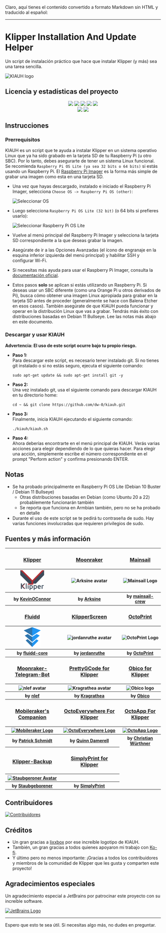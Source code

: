 Claro, aquí tienes el contenido convertido a formato Markdown sin HTML y traducido al español:

---

# Klipper Installation And Update Helper

Un script de instalación práctico que hace que instalar Klipper (y más) sea una tarea sencilla.

![KIAUH logo](https://raw.githubusercontent.com/dw-0/kiauh/master/resources/screenshots/kiauh.png)

## Licencia y estadísticas del proyecto

<p align="center">
  <a><img src="https://img.shields.io/github/license/dw-0/kiauh"></a>
  <a><img src="https://img.shields.io/github/stars/dw-0/kiauh"></a>
  <a><img src="https://img.shields.io/github/forks/dw-0/kiauh"></a>
  <a><img src="https://img.shields.io/github/languages/top/dw-0/kiauh?logo=gnubash&logoColor=white"></a>
  <a><img src="https://img.shields.io/github/v/tag/dw-0/kiauh"></a>
  <br />
  <a><img src="https://img.shields.io/github/last-commit/dw-0/kiauh"></a>
  <a><img src="https://img.shields.io/github/contributors/dw-0/kiauh"></a>
</p>

## Instrucciones

### Prerrequisitos

KIAUH es un script que te ayuda a instalar Klipper en un sistema operativo Linux que ya ha sido grabado en la tarjeta SD de tu Raspberry Pi (u otro SBC). Por lo tanto, debes asegurarte de tener un sistema Linux funcional. Se recomienda `Raspberry Pi OS Lite (ya sea 32 bits o 64 bits)` si estás usando un Raspberry Pi. El [Raspberry Pi Imager](https://www.raspberrypi.com/software/) es la forma más simple de grabar una imagen como esta en una tarjeta SD.

* Una vez que hayas descargado, instalado e iniciado el Raspberry Pi Imager, selecciona `Choose OS -> Raspberry Pi OS (other)`:

  ![Seleccionar OS](https://raw.githubusercontent.com/dw-0/kiauh/master/resources/screenshots/rpi_imager1.png)

* Luego selecciona `Raspberry Pi OS Lite (32 bit)` (o 64 bits si prefieres usarlo):

  ![Seleccionar Raspberry Pi OS Lite](https://raw.githubusercontent.com/dw-0/kiauh/master/resources/screenshots/rpi_imager2.png)

* Vuelve al menú principal del Raspberry Pi Imager y selecciona la tarjeta SD correspondiente a la que deseas grabar la imagen.
* Asegúrate de ir a las Opciones Avanzadas (el ícono de engranaje en la esquina inferior izquierda del menú principal) y habilitar SSH y configurar Wi-Fi.
* Si necesitas más ayuda para usar el Raspberry Pi Imager, consulta la [documentación oficial](https://www.raspberrypi.com/documentation/computers/getting-started.html).
* Estos pasos **solo** se aplican si estás utilizando un Raspberry Pi. Si deseas usar un SBC diferente (como una Orange Pi u otros derivados de Pi), busca cómo obtener una imagen Linux apropiada para grabar en la tarjeta SD antes de proceder (generalmente se hace con Balena Etcher en esos casos). También asegúrate de que KIAUH pueda funcionar y operar en la distribución Linux que vas a grabar. Tendrás más éxito con distribuciones basadas en Debian 11 Bullseye. Lee las notas más abajo en este documento.

### Descargar y usar KIAUH

**Advertencia: El uso de este script ocurre bajo tu propio riesgo.**

* **Paso 1:**  
Para descargar este script, es necesario tener instalado git. Si no tienes git instalado o si no estás seguro, ejecuta el siguiente comando:
  ```shell
  sudo apt-get update && sudo apt-get install git -y
  ```

* **Paso 2:**  
Una vez instalado git, usa el siguiente comando para descargar KIAUH en tu directorio home:
  ```shell
  cd ~ && git clone https://github.com/dw-0/kiauh.git
  ```

* **Paso 3:**  
Finalmente, inicia KIAUH ejecutando el siguiente comando:
  ```shell
  ./kiauh/kiauh.sh
  ```

* **Paso 4:**  
Ahora deberías encontrarte en el menú principal de KIAUH. Verás varias acciones para elegir dependiendo de lo que quieras hacer. Para elegir una acción, simplemente escribe el número correspondiente en el prompt "Perform action" y confirma presionando ENTER.

## Notas

- Se ha probado principalmente en Raspberry Pi OS Lite (Debian 10 Buster / Debian 11 Bullseye)
  - Otras distribuciones basadas en Debian (como Ubuntu 20 a 22) probablemente funcionarán también
  - Se reporta que funciona en Armbian también, pero no se ha probado en detalle
- Durante el uso de este script se te pedirá tu contraseña de sudo. Hay varias funciones involucradas que requieren privilegios de sudo.

## Fuentes y más información

<table align="center">
<tr>
    <th><h3><a href="https://github.com/Klipper3d/klipper">Klipper</a></h3></th>
    <th><h3><a href="https://github.com/Arksine/moonraker">Moonraker</a></h3></th>
    <th><h3><a href="https://github.com/mainsail-crew/mainsail">Mainsail</a></h3></th>
</tr>
<tr>
    <th><img src="https://raw.githubusercontent.com/Klipper3d/klipper/master/docs/img/klipper-logo.png" alt="Klipper Logo" height="64"></th>
    <th><img src="https://avatars.githubusercontent.com/u/9563098?v=4" alt="Arksine avatar" height="64"></th>
    <th><img src="https://raw.githubusercontent.com/mainsail-crew/docs/master/assets/img/logo.png" alt="Mainsail Logo" height="64"></th>
</tr>
<tr>
    <th>by <a href="https://github.com/KevinOConnor">KevinOConnor</a></th>
    <th>by <a href="https://github.com/Arksine">Arksine</a></th>
    <th>by <a href="https://github.com/mainsail-crew">mainsail-crew</a></th>
</tr>

<tr>
    <th><h3><a href="https://github.com/fluidd-core/fluidd">Fluidd</a></h3></th>
    <th><h3><a href="https://github.com/jordanruthe/KlipperScreen">KlipperScreen</a></h3></th>
    <th><h3><a href="https://github.com/OctoPrint/OctoPrint">OctoPrint</a></h3></th>
</tr>
<tr>
    <th><img src="https://raw.githubusercontent.com/fluidd-core/fluidd/master/docs/assets/images/logo.svg" alt="Fluidd Logo" height="64"></th>
    <th><img src="https://avatars.githubusercontent.com/u/31575189?v=4" alt="jordanruthe avatar" height="64"></th>
    <th><img src="https://raw.githubusercontent.com/OctoPrint/OctoPrint/master/docs/images/octoprint-logo.png" alt="OctoPrint Logo" height="64"></th>
</tr>
<tr>
    <th>by <a href="https://github.com/fluidd-core">fluidd-core</a></th>
    <th>by <a href="https://github.com/jordanruthe">jordanruthe</a></th>
    <th>by <a href="https://github.com/OctoPrint">OctoPrint</a></th>
</tr>

<tr>
    <th><h3><a href="https://github.com/nlef/moonraker-telegram-bot">Moonraker-Telegram-Bot</a></h3></th>
    <th><h3><a href="https://github.com/Kragrathea/pgcode">PrettyGCode for Klipper</a></h3></th>
    <th><h3><a href="https://github.com/TheSpaghettiDetective/moonraker-obico">Obico for Klipper</a></h3></th>
</tr>
<tr>
    <th><img src="https://avatars.githubusercontent.com/u/52351624?v=4" alt="nlef avatar" height="64"></th>
    <th><img src="https://avatars.githubusercontent.com/u/5917231?v=4" alt="Kragrathea avatar" height="64"></th>
    <th><img src="https://avatars.githubusercontent.com/u/46323662?s=200&v=4" alt="Obico logo" height="64"></th>
</tr>
<tr>
    <th>by <a href="https://github.com/nlef">nlef</a></th>
    <th>by <a href="https://github.com/Kragrathea">Kragrathea</a></th>
    <th>by <a href="https://github.com/TheSpaghettiDetective">Obico</a></th>
</tr>

<tr>
    <th><h3><a href="https://github.com/Clon1998/mobileraker_companion">Mobileraker's Companion</a></h3></th>
    <th><h3><a href="https://octoeverywhere.com/?source=kiauh_readme">OctoEverywhere For Klipper</a></h3></th>
    <th><h3><a href="https://github.com/crysxd/OctoApp-Plugin">OctoApp For Klipper</a></h3></th>
</tr>
<tr>
    <th><a href="https://github.com/Clon1998/mobileraker_companion"><img src="https://raw.githubusercontent.com/Clon1998/mobileraker/master/assets/icon/mr_appicon.png" alt="Mobileraker Logo" height="64"></a></th>
    <th><a href="https://octoeverywhere.com/?source=kiauh_readme"><img src="https://octoeverywhere.com/img/logo.svg" alt="OctoEverywhere Logo" height="64"></a></th>
    <th><a href="https://octoapp.eu/?source=kiauh_readme"><img src="https://octoapp.eu/octoapp.webp" alt="OctoApp Logo" height="64"></a></th>
</tr>
<tr>
    <th>by <a href="https://github.com/Clon1998">Patrick Schmidt</a></th>
    <th>by <a href="https://github.com/QuinnDamerell">Quinn Damerell</a></th>
    <th>by <a href="https://github.com/crysxd">Christian Würthner</a></th>
</tr>

<tr>
    <th><h3><a href="https://github.com/staubgeborener/klipper-backup">Klipper-Backup</a></h3></th>
    <th><h3><a href="https://simplyprint.io/">SimplyPrint for Klipper</a></h3></th>
</tr>
<tr>
    <th><a href="https://github.com/staubgeborener/klipper-backup"><img src="https://avatars.githubusercontent.com/u/28908603?v=4" alt="Staubgeroner Avatar" height="64"></a></th>
    <th><a href="https://github.com/SimplyPrint"><img src="https://avatars.githubusercontent.com/u/64896552?s=200&v=4" alt="" height="64"></a></th>
</tr>
<tr>
    <th>by <a href="https://github.com/Staubgeborener">Staubgeborener</a></th>
    <th>by <a href="https://github.com/SimplyPrint">SimplyPrint</a></th>
</tr>
</table>

## Contribuidores

[![Contribuidores](https://contrib.rocks/image?repo=dw-0/kiauh)](https://github.com/dw-0/kiauh/graphs/contributors)

## Créditos

* Un gran gracias a [lixxbox](https://github.com/lixxbox) por ese increíble logotipo de KIAUH.
* También, un gran gracias a todos quienes apoyaron mi trabajo con [Ko-fi](https://ko-fi.com/dw__0).
* Y último pero no menos importante: ¡Gracias a todos los contribuidores y miembros de la comunidad de Klipper que les gusta y comparten este proyecto!

## Agradecimientos especiales

Un agradecimiento especial a JetBrains por patrocinar este proyecto con su increíble software.

[![JetBrains Logo](https://resources.jetbrains.com/storage/products/company/brand/logos/jb_beam.png)](https://www.jetbrains.com/community/opensource/#support)

---

Espero que esto te sea útil. Si necesitas algo más, no dudes en preguntar.